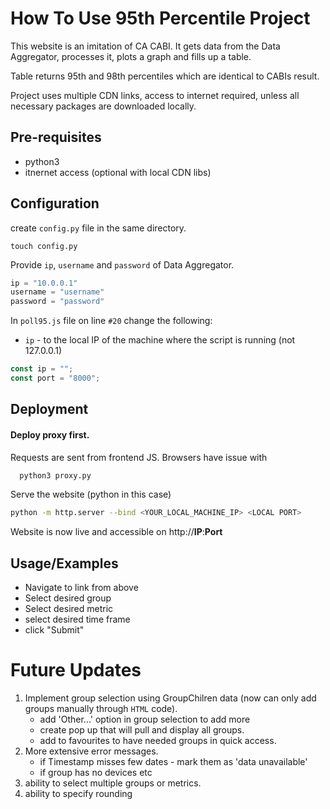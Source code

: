 
# How To Use 95th Percentile Project

This website is an imitation of CA CABI.
It gets data from the Data Aggregator, processes it, plots a graph and fills up a table.

Table returns 95th and 98th percentiles which are identical to CABIs result.

Project uses multiple CDN links, access to internet required, unless all necessary packages are downloaded locally.


## Pre-requisites

- python3 
- itnernet access (optional with local CDN libs)
## Configuration

create `config.py` file in the same directory.

```
touch config.py
```

Provide `ip`, `username` and `password` of Data Aggregator.

```python
ip = "10.0.0.1"
username = "username"
password = "password"
```

 In `poll95.js` file on line `#20` change the following:

- `ip` - to the local IP of the machine where the script is running (not 127.0.0.1)

 
 ```javascript
const ip = "";
const port = "8000";

 ```

 
## Deployment

#### Deploy proxy first. 

Requests are sent from frontend JS. Browsers have issue with

```bash
  python3 proxy.py
```

Serve the website (python in this case)

```bash
python -m http.server --bind <YOUR_LOCAL_MACHINE_IP> <LOCAL PORT>
```
Website is now live and accessible on http://**IP**:**Port**


## Usage/Examples

- Navigate to link from above
- Select desired group
- Select desired metric
- select desired time frame
- click "Submit"


# Future Updates

1. Implement group selection using GroupChilren data (now can only add groups manually through `HTML` code).
	- add 'Other...' option in group selection to add more
	- create pop up that will pull and display all groups.
	- add to favourites to have needed groups in quick access. 
1. More extensive error messages.
	- if Timestamp misses few dates - mark them as 'data unavailable'
	- if group has no devices etc
1. ability to select multiple groups or metrics. 
1. ability to specify rounding



